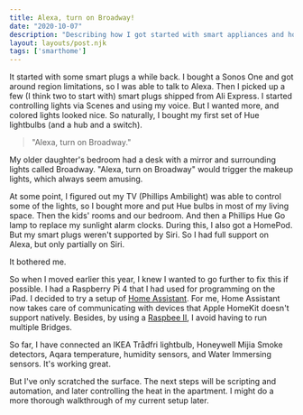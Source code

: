 ```yaml
---
title: Alexa, turn on Broadway!
date: "2020-10-07"
description: "Describing how I got started with smart appliances and home automation."
layout: layouts/post.njk
tags: ['smarthome']
---
```


It started with some smart plugs a while back. I bought a Sonos One and got around region limitations, so I was able to talk to Alexa. Then I picked up a few (I think two to start with) smart plugs shipped from Ali Express. I started controlling lights via Scenes and using my voice. But I wanted more, and colored lights looked nice. So naturally, I bought my first set of Hue lightbulbs (and a hub and a switch).

> "Alexa, turn on Broadway."

My older daughter's bedroom had a desk with a mirror and surrounding lights called Broadway. "Alexa, turn on Broadway" would trigger the makeup lights, which always seem amusing.

At some point, I figured out my TV (Phillips Ambilight) was able to control some of the lights, so I bought more and put Hue bulbs in most of my living space. Then the kids' rooms and our bedroom. And then a Phillips Hue Go lamp to replace my sunlight alarm clocks. During this, I also got a HomePod. But my smart plugs weren't supported by Siri. So I had full support on Alexa, but only partially on Siri.

It bothered me.

So when I moved earlier this year, I knew I wanted to go further to fix this if possible. I had a Raspberry Pi 4 that I had used for programming on the iPad. I decided to try a setup of [Home Assistant](http://home-assistant.io/). For me, Home Assistant now takes care of communicating with devices that Apple HomeKit doesn't support natively. Besides, by using a [Raspbee II](https://phoscon.de/en/raspbee2), I avoid having to run multiple Bridges.

So far, I have connected an IKEA Trådfri lightbulb, Honeywell Mijia Smoke detectors, Aqara temperature, humidity sensors, and Water Immersing sensors. It's working great.

But I've only scratched the surface. The next steps will be scripting and automation, and later controlling the heat in the apartment. I might do a more thorough walkthrough of my current setup later.
